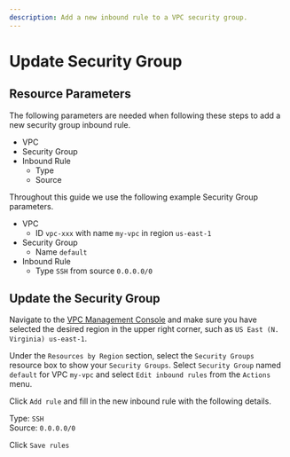 ```yaml
---
description: Add a new inbound rule to a VPC security group.
---
```


# Update Security Group

## Resource Parameters

The following parameters are needed when following these steps to add a new security group inbound rule.

* VPC
* Security Group
* Inbound Rule
  * Type
  * Source

Throughout this guide we use the following example Security Group parameters.

* VPC
  * ID `vpc-xxx` with name `my-vpc` in region `us-east-1`
* Security Group
  * Name `default`
* Inbound Rule
  * Type `SSH` from source `0.0.0.0/0`

## Update the Security Group

Navigate to the [VPC Management Console](https://console.aws.amazon.com/vpc) and make sure you have selected the desired region in the upper right corner, such as `US East (N. Virginia) us-east-1`.

Under the `Resources by Region` section, select the `Security Groups` resource box to show your `Security Groups`. Select `Security Group` named `default` for VPC `my-vpc` and select `Edit inbound rules` from the `Actions` menu.

Click `Add rule` and fill in the new inbound rule with the following details.

Type: `SSH`\
Source: `0.0.0.0/0`

Click `Save rules`
